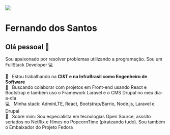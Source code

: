 <img width="auto" src="https://fedoraproject.org/w/uploads/c/c5/Artwork_PromoBanners_fedora-by-night-banner.png">


# Fernando dos Santos

## Olá pessoal 👋
Sou apaixonado por resolver problemas utilizando a programação.
Sou um FullStack Developer :computer:

 :rocket:  &nbsp; Estou trabalhando na **CI&T e na InfraBrasil como Engenheiro de Software**
 <br/> :purple_heart: &nbsp; Buscando colaborar com projetos em Front-end usando React e Bootstrap e também uso o Framework Laravel e o CMS Drupal no meu dia-a-dia
 <br/> :computer: &nbsp; Minha stack: AdminLTE, React, Bootstrap/Barrio, Node.js, Laravel e Drupal
 <br/> 💬  &nbsp; Sobre mim: Sou especialista em tecnologias Open Source, asssito seriados no Netflix e filmes no PopcornTime (pirateando tudo). Sou também o Embaixador do Projeto Fedora
